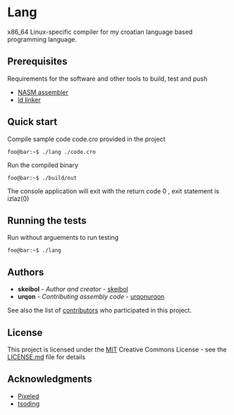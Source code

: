 # Lang

x86_64 Linux-specific compiler for my croatian language based programming language.

## Prerequisites

Requirements for the software and other tools to build, test and push 
- [NASM assembler](https://www.nasm.us/)
- [ld linker](https://linux.die.net/man/1/ld)

## Quick start

Compile sample code code.cro provided in the project

```properties
foo@bar:~$ ./lang ./code.cro
```

Run the compiled binary 

```properties
foo@bar:~$ ./build/out
```

The console application will exit with the return code 0 , exit statement is izlaz(0)

## Running the tests

Run without arguements to run testing 

```properties
foo@bar:~$ ./lang
```

## Authors

  - **skeibol** - *Author and creator* -
    [skeibol](https://github.com/skeibol)
  - **urqon** - *Contributing assembly code* -
    [urqonurqon](https://github.com/urqonurqon)

See also the list of
[contributors](https://github.com/skeibol/lang/contributors)
who participated in this project.

## License

This project is licensed under the [MIT](LICENSE.md)
Creative Commons License - see the [LICENSE.md](LICENSE.md) file for
details

## Acknowledgments

  - [Pixeled](https://www.youtube.com/@pixeled-yt)
  - [tsoding](https://www.youtube.com/@TsodingDaily)
